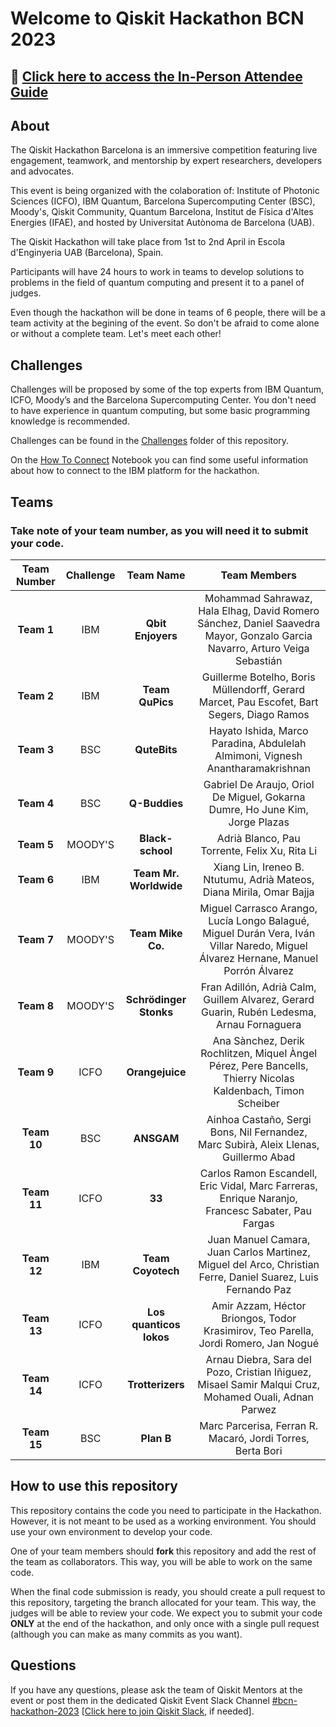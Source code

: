 # **Welcome to Qiskit Hackathon BCN 2023**

## 📄  [Click here to access the In-Person Attendee Guide](https://docs.google.com/presentation/d/1nfg607ooJaA4KhBDBFBsJHK_Io-5Qm-0)

## **About**

The Qiskit Hackathon Barcelona is an immersive competition featuring live engagement, teamwork, and mentorship by expert researchers, developers and advocates.

This event is being organized with the colaboration of: Institute of Photonic Sciences (ICFO), IBM Quantum, Barcelona Supercomputing Center (BSC), Moody's, Qiskit Community, Quantum Barcelona, Institut de Física d'Altes Energies (IFAE), and hosted by Universitat Autònoma de Barcelona (UAB).

The Qiskit Hackathon will take place from 1st to 2nd April in Escola d'Enginyeria UAB (Barcelona), Spain.

Participants will have 24 hours to work in teams to develop solutions to problems in the field of quantum computing and present it to a panel of judges.

Even though the hackathon will be done in teams of 6 people, there will be a team activity at the begining of the event.
So don't be afraid to come alone or without a complete team. Let's meet each other!

## **Challenges**

Challenges will be proposed by some of the top experts from IBM Quantum, ICFO, Moody’s and the Barcelona Supercomputing Center.
You don't need to have experience in quantum computing, but some basic programming knowledge is recommended.

Challenges can be found in the [Challenges](challenges/) folder of this repository.

On the [How To Connect](How_To_Connect.ipynb) Notebook you can find some useful information about how to connect to the IBM platform for the hackathon.

## **Teams**

### **Take note of your team number, as you will need it to submit your code.**

| Team Number | Challenge | Team Name | Team Members |
| :---------: | :-------: | :-------: | :----------: |
| **Team 1** | IBM | **Qbit Enjoyers** | Mohammad Sahrawaz, Hala Elhag, David Romero Sánchez, Daniel Saavedra Mayor, Gonzalo Garcia Navarro, Arturo Veiga Sebastián |
| **Team 2** | IBM | **Team QuPics** | Guillerme Botelho, Boris Müllendorff, Gerard Marcet, Pau Escofet, Bart Segers, Diago Ramos |
| **Team 3** | BSC | **QuteBits** | Hayato Ishida, Marco Paradina, Abdulelah Almimoni, Vignesh Anantharamakrishnan |
| **Team 4** | BSC | **Q-Buddies** | Gabriel De Araujo, Oriol De Miguel, Gokarna Dumre, Ho June Kim, Jorge Plazas |
| **Team 5** | MOODY'S | **Black-school** | Adrià Blanco, Pau Torrente, Felix Xu, Rita Li |
| **Team 6** | IBM | **Team Mr. Worldwide** | Xiang Lin, Ireneo B. Ntutumu, Adrià Mateos, Diana Mirila, Omar Bajja |
| **Team 7** | MOODY'S | **Team Mike Co.** | Miguel Carrasco Arango, Lucía Longo Balagué, Miguel Durán Vera, Iván Villar Naredo, Miguel Álvarez Hernane, Manuel Porrón Álvarez |
| **Team 8** | MOODY'S | **Schrödinger Stonks** | Fran Adillón, Adrià Calm, Guillem Alvarez, Gerard Guarin, Rubén Ledesma, Arnau Fornaguera |
| **Team 9** | ICFO | **Orangejuice** | Ana Sànchez, Derik Rochlitzen, Miquel Àngel Pérez, Pere Bancells, Thierry Nicolas Kaldenbach, Timon Scheiber |
| **Team 10** | BSC | **ANSGAM** | Ainhoa Castaño, Sergi Bons, Nil Fernandez, Marc Subirà, Aleix Llenas, Guillermo Abad |
| **Team 11** | ICFO | **33** | Carlos Ramon Escandell, Eric Vidal, Marc Farreras, Enrique Naranjo, Francesc Sabater, Pau Fargas |
| **Team 12** | IBM | **Team Coyotech** | Juan Manuel Camara, Juan Carlos Martinez, Miguel del Arco, Christian Ferre, Daniel Suarez, Luis Fernando Paz |
| **Team 13** | ICFO | **Los quanticos lokos** | Amir Azzam, Héctor Briongos, Todor Krasimirov, Teo Parella, Jordi Romero, Jan Nogué |
| **Team 14** | ICFO | **Trotterizers** | Arnau Diebra, Sara del Pozo, Cristian Iñiguez, Misael Samir Malqui Cruz, Mohamed Ouali, Adnan Parwez |
| **Team 15** | BSC | **Plan B** | Marc Parcerisa, Ferran R. Macaró, Jordi Torres, Berta Bori |

## **How to use this repository**

This repository contains the code you need to participate in the Hackathon. However, it is not meant to be used as a working environment. You should use your own environment to develop your code.

One of your team members should **fork** this repository and add the rest of the team as collaborators. This way, you will be able to work on the same code.

When the final code submission is ready, you should create a pull request to this repository, targeting the branch allocated for your team. This way, the judges will be able to review your code.
We expect you to submit your code **ONLY** at the end of the hackathon, and only once with a single pull request (although you can make as many commits as you want).

## Questions

If you have any questions, please ask the team of Qiskit Mentors at the event or post them in the dedicated Qiskit Event
Slack Channel [#bcn-hackathon-2023](https://qiskit.slack.com/archives/C04UARD1LDC) [[Click here to join Qiskit Slack](https://ibm.co/joinqiskitslack), if needed].
